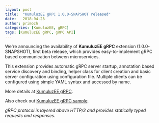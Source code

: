 ```yaml
---
layout: post
title:  "KumuluzEE gRPC 1.0.0-SNAPSHOT released"
date:   2018-04-23
author: primozh
categories: [KumuluzEE, gRPC]
tags: [KumuluzEE gRPC, gRPC API]
---
```


We're announcing the availability of **KumuluzEE gRPC** extension (1.0.0-SNAPSHOT), first beta release, which provides
easy-to-implement gRPC based communication between microservices.

<!--more-->

This extension provides automatic gRPC server startup, annotation based service discovery and binding, helper class for client creation and basic server configuration using configuration file. Multiple clients can be configured using simple YAML syntax and accessed by name.


More details at [KumuluzEE gRPC](https://github.com/kumuluz/kumuluzee-grpc).

Also check out [KumuluzEE gRPC sample](https://github.com/kumuluz/kumuluzee-samples/tree/master/kumuluzee-grpc).


*gRPC protocol is layered above HTTP/2 and provides statically typed requests and responses.*